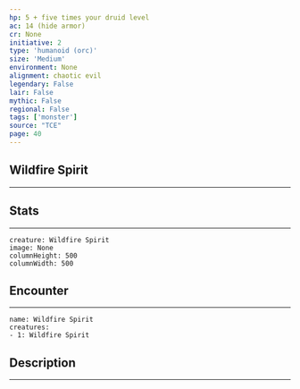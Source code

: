 ```yaml
---
hp: 5 + five times your druid level
ac: 14 (hide armor)
cr: None
initiative: 2
type: 'humanoid (orc)'    
size: 'Medium'
environment: None
alignment: chaotic evil
legendary: False
lair: False
mythic: False
regional: False
tags: ['monster']
source: "TCE"
page: 40
---
```


## Wildfire Spirit
---



## Stats
---

```statblock
creature: Wildfire Spirit
image: None
columnHeight: 500
columnWidth: 500
```

## Encounter
---

```encounter-table
name: Wildfire Spirit
creatures:
- 1: Wildfire Spirit
```

## Description
---




